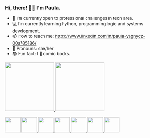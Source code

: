 ### Hi, there! 👩‍💻 I'm Paula.

- 🚀 I’m currently open to professional challenges in tech area.
- 💻 I’m currently learning Python, programming logic and systems development.
- 📫 How to reach me: https://www.linkedin.com/in/paula-yagnycz-00a785186/
- 🌙 Pronouns: she/her
- 📚 Fun fact: I 💙 comic books.

<div>
  <a href="https://github.com/paulacode">
  <img height="160em" src="https://github-readme-stats.vercel.app/api?username=codepaula&show_icons=true&theme=transparent">
  <img height="160em" src="https://github-readme-stats.vercel.app/api/top-langs/?username=codepaula">
</div>
<div style-"display: inline_block"><br>
  <img height="50em" src="https://cdn.jsdelivr.net/gh/devicons/devicon/icons/jupyter/jupyter-original-wordmark.svg" /> 
  <img height="50em" src="https://cdn.jsdelivr.net/gh/devicons/devicon/icons/jetbrains/jetbrains-original.svg" />
  <img height="50em" src="https://cdn.jsdelivr.net/gh/devicons/devicon/icons/pandas/pandas-original-wordmark.svg" />
  <img height="50em" src="https://cdn.jsdelivr.net/gh/devicons/devicon/icons/pycharm/pycharm-original-wordmark.svg" />
  <img height="50em" src="https://cdn.jsdelivr.net/gh/devicons/devicon/icons/python/python-original-wordmark.svg" />
  <img height="50em" src="https://cdn.jsdelivr.net/gh/devicons/devicon/icons/trello/trello-plain.svg" />
  <img height="50em" src="https://cdn.jsdelivr.net/gh/devicons/devicon/icons/anaconda/anaconda-original.svg" />
</div>

